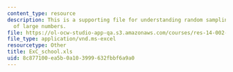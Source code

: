 ```yaml
---
content_type: resource
description: This is a supporting file for understanding random sampling and the law
  of large numbers.
file: https://ol-ocw-studio-app-qa.s3.amazonaws.com/courses/res-14-002-abdul-latif-jameel-poverty-action-lab-executive-training-evaluating-social-programs-2011-spring-2011/8c877100ea5b0a103999632fbbf6a9a0_ExC_school.xls
file_type: application/vnd.ms-excel
resourcetype: Other
title: ExC_school.xls
uid: 8c877100-ea5b-0a10-3999-632fbbf6a9a0
---
```

